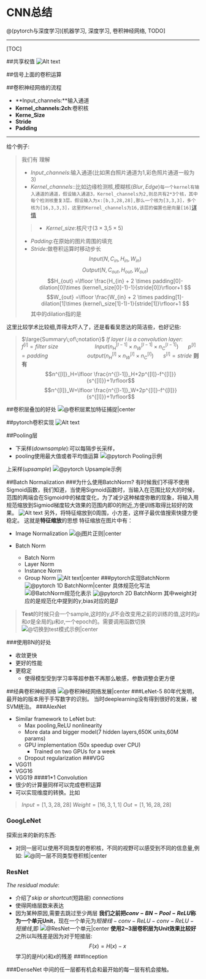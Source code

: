# CNN总结
@(pytorch与深度学习)[机器学习, 深度学习, 卷积神经网络, TODO]

---------------------------
[TOC]


##共享权值
![Alt text](./1552049113919.png)

##信号上面的卷积运算

##卷积神经网络的流程
- **Input_channels:**输入通道
- **Kernel_channels:2ch**:卷积核
- **Kerne_Size**
- **Stride**
- **Padding**

-----
 
给个例子:
>我们有
>理解
>- $Input\_channels:$输入通道(比如黑白照片通道为1,彩色照片通道一般为3)
>- $Kernel\_channels:$:比如边缘检测核,模糊核($Blur,Edge$)`每一个kernel有输入通道的通道，假设输入通道3，Kernel_channels为2,则总共有2*3个核，其中每个检测核重复3层。假设输入为x:[b,3,28,28],那么一个核为[3,3,3]，多个核为[16,3,3,3]，这里的Kernel_channels为16,该层的偏置也是向量[16]`[详情](https://study.163.com/course/courseLearn.htm?courseId=1208894818&share=1&shareId=11055994#/learn/video?lessonId=1278346780&courseId=1208894818)
>>- $Kernel\_size:$核尺寸($3\times 3$,$5\times 5$)
>- $Padding:$在原始的图片周围的填充
>- $Stride:$做卷积运算时移动步长
>$$Input(N,C_{in},H_{in},W_{in})$$
>$$Output(N,C_{out},H_{out},W_{out})$$
>$$H_{out} =\lfloor \frac{H_{in} + 2 \times padding[0]-dilation[0]\times (kernel\_size[0]-1)-1}{stride[0]}\rfloor+1 $$
>$$W_{out} =\lfloor \frac{W_{in} + 2 \times padding[1]-dilation[1]\times (kernel\_size[1]-1)-1}{stride[1]}\rfloor+1 $$
其中的dilation指的是

这里比较学术比较细,弄得太吓人了，还是看看吴恩达的简洁些，也好记些:
> $\large{Summary\;of\;notation}$
> $If\;layer\;l\;is\;a\;convolution\;layer:$
> $\;\;\;\;\;\;f^{[l]}=filter\;size\qquad \qquad \qquad Input(n^{[l-1]}_H\times n^{[l-1]}_W\times n^{[l-1]}_C)$
>  $\;\;\;\;\;\;p^{[l]}=padding\;\;\qquad \qquad \qquad output(n^{[l]}_H\times n^{[l]}_W\times n^{[l]}_C)$
>  $\;\;\;\;\;\;s^{[l]}=stride$
>  **则有**$$n^{[l]}_H=\lfloor \frac{n^{[l-1]}_H+2p^{[l]}-f^{[l]}}{s^{[l]}}+1\rfloor$$
>  $$n^{[l]}_W=\lfloor \frac{n^{[l-1]}_W+2p^{[l]}-f^{[l]}}{s^{[l]}}+1\rfloor$$


##卷积层叠加的好处
![@卷积层累加特征捕捉|center](./1552098410180.png)

##pytorch卷积实现
![Alt text](./1552098699720.png)

##Pooling层
- 下采样($downsample$):可以每隔步长采样，
- pooling使用最大值或者平均值运算
![@pytorch Pooling示例](./1552108269531.png)

上采样($upsample$)
![@pytorch Upsample示例](./1552108433758.png)

##Batch Normalization
###为什么使用BatchNorm?
有时候我们不得不使用Sigmoid函数，我们知道，当使用Sigmoid函数时，当输入在范围比较大的时候，范围的两端会在Sigmoid中的梯度变化，为了减少这种梯度弥散的现象，将输入用规范缩放到Sigmiod梯度较大效果的范围内即0的附近,方便训练取得比较好的效果。
![Alt text](./1552109242903.png)
另外，将特征缩放到0周围，小方差，这样子最优值搜索快捷方便稳定。
这就是**特征缩放**的思想
特征缩放在图片中有：
- Image Normalization
![@j图片正则|center](./1552109796732.png)

- Batch Norm
	- Batch Norm
	- Layer Norm
	- Instance Norm
	- Group Norm
![Alt text|center](./1552110050377.png)
###pytorch实现BatchNorm
![@pytorch 1D BatchNorm|center](./1552113027754.png)
具体规范化写法
![@BatchNorm规范化表示](./1552113597300.png)
![@pytorch 2D BatchNorm](./1552113854260.png)
其中weight对应的是规范化中提到的$\gamma$,bias对应的是$\beta$
>**Test**的时候只会一个sample,这时的$\gamma$,$\beta$不会改变用之前的训练的值,这时的$\mu$和$\sigma$是全局的$\mu$和$\sigma$,一个epoch的。需要调用函数切换
![@切换到test模式示例|center](./1552572359056.png)


###使用BN的好处
- 收敛更快
- 更好的性能
- 更稳定
	- 使得模型受到学习率等超参数不再那么敏感，参数调整会更方便

##经典卷积神经网络
![@卷积神经网络发展|center](./1552464435071.png)
###LeNet-5
80年代发明，最开始的版本用于手写数字的识别。
当时deeplearning没有得到很好的发展，被SVM统治。
###AlexNet
- Similar framework to LeNet but:
	- Max pooling,ReLU nonlinearity
	- More data and bigger model(7 hidden layers,650K units,60M params)
	- GPU  implementation (50x speedup over CPU)
		- Trained on two GPUs for a week
	- Dropout regularization
###VGG
- VGG11
- VGG16
- VGG19
####1*1 Convolution
- 很少的计算量同样可以完成卷积运算
- 可以实现维度的转换。比如
>$Input = [1,3,28,28]$
>$Weight = [16,3,1,1]$
>$Out = [1,16,28,28]$
### GoogLeNet
探索出来的新的东西:
- 对同一层可以使用不同类型的卷积核，不同的视野可以感受到不同的信息量,例如:
![@同一层不同类型卷积核|center](./1552467650626.png)
### ResNet
$The\;residual\;module:$
- 介绍了$skip\;or\;shortcut$(短路层) $connections$
- 使得网络层数来表达
- 因为某种原因,需要去跳过至少两层
**我们之前把$conv-BN-Pool-ReLU$称为一个单元Unit**，现在一个单元为$短接线-conv-ReLU-conv-ReLU-短接线$,即
![@ResNet一个单元|center](./1552555626086.png)
**使用2~3层卷积层为Unit效果比较好**
之所以叫残差是因为对于短接层:
$$F(x)=H(x)-x$$
学习的是$H(x)$和$x$的残差
###Inception



###DenseNet
中间的任一层都有机会和最开始的每一层有机会接触。



